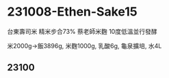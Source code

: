 # 231008-Ethen-Sake15

台東壽司米 精米步合73% 蔡老師米麴 10度低溫並行發酵

米2000g->飯3896g, 米麴1000g, 乳酸6g, 龜泉擴培, 水4L

## 23100

